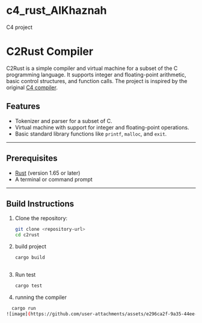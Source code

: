 # c4_rust_AlKhaznah
C4 project

# C2Rust Compiler

C2Rust is a simple compiler and virtual machine for a subset of the C programming language. It supports integer and floating-point arithmetic, basic control structures, and function calls. The project is inspired by the original [C4 compiler](https://github.com/rswier/c4).

## Features
- Tokenizer and parser for a subset of C.
- Virtual machine with support for integer and floating-point operations.
- Basic standard library functions like `printf`, `malloc`, and `exit`.

---

## Prerequisites
- [Rust](https://www.rust-lang.org/) (version 1.65 or later)
- A terminal or command prompt

---

## Build Instructions
1. Clone the repository:
   ```bash
   git clone <repository-url>
   cd c2rust

 2. build project
    ```bash
    cargo build
  
 3. Run test
    ```bash 
    cargo test
    
 4. running the compiler
  ```bash
    cargo run 
![image](https://github.com/user-attachments/assets/e296ca2f-9a35-44ee-9a7d-1a1b5de3894c)


